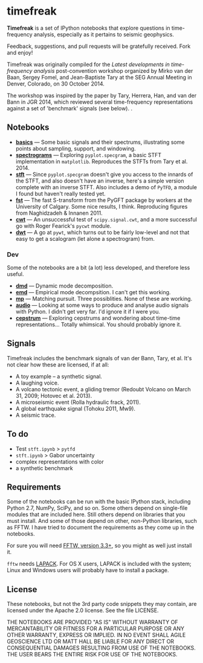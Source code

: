 # timefreak

**Timefreak** is a set of IPython notebooks that explore questions in time-frequency analysis, especially as it pertains to seismic geophysics.

Feedback, suggestions, and pull requests will be gratefully received. Fork and enjoy!

Timefreak was originally compiled for the *Latest developments in time-frequency analysis* post-convention workshop organized by Mirko van der Baan, Sergey Fomel, and Jean-Baptiste Tary at the SEG Annual Meeting in Denver, Colorado, on 30 October 2014.

The workshop was inspired by the paper by Tary, Herrera, Han, and van der Bann in JGR 2014, which reviewed several time-frequency representations against a set of 'benchmark' signals (see below). . 

## Notebooks

- **[basics](http://nbviewer.org/github/kwinkunks/timefreak/blob/master/basics.ipynb)** &mdash; Some basic signals and their spectrums, illustrating some points about sampling, support, and windowing.
- **[spectrograms](http://nbviewer.org/github/kwinkunks/timefreak/blob/master/spectrograms.ipynb)** &mdash; Exploring `pyplot.specgram`, a basic STFT implementation in `matplotlib`. Reproduces the STFTs from Tary et al. 2014.
- **[stft](http://nbviewer.org/github/kwinkunks/timefreak/blob/master/stft.ipynb)** &mdash; Since `pyplot.specgram` doesn't give you access to the innards of the STFT, and also doesn't have an inverse, here's a simple version complete with an inverse STFT. Also includes a demo of `PyTFD`, a module I found but haven't really tested yet.
- **[fst](http://nbviewer.org/github/kwinkunks/timefreak/blob/master/fst.ipynb)** &mdash; The fast S-transform from the PyGFT package by workers at the University of Calgary. Some nice results, I think. Reproducing figures from Naghidzadeh & Innanen 2011.
- **[cwt](http://nbviewer.org/github/kwinkunks/timefreak/blob/master/cwt.ipynb)** &mdash; An unsuccessful test of `scipy.signal.cwt`, and a more successful go with Roger Fearick's `pycwt` module.
- **[dwt](http://nbviewer.org/github/kwinkunks/timefreak/blob/master/dwt.ipynb)** &mdash; A go at `pywt`, which turns out to be fairly low-level and not that easy to get a scalogram (let alone a spectrogram) from.

### Dev
Some of the notebooks are a bit (a lot) less developed, and therefore less useful.
- **[dmd](http://nbviewer.org/github/kwinkunks/timefreak/blob/master/dmd.ipynb)** &mdash; Dynamic mode decomposition.
- **[emd](http://nbviewer.org/github/kwinkunks/timefreak/blob/master/emd.ipynb)** &mdash; Empirical mode decompsition. I can't get this working.  
- **[mp](http://nbviewer.org/github/kwinkunks/timefreak/blob/master/mp.ipynb)** &mdash; Matching pursuit. Three possiblities. None of these are working.
- **[audio](http://nbviewer.org/github/kwinkunks/timefreak/blob/master/audio.ipynb)** &mdash; Looking at some ways to produce and analyse audio signals with Python. I didn't get very far. I'd ignore it if I were you.
- **[cepstrum](http://nbviewer.org/github/kwinkunks/timefreak/blob/master/cepstrum.ipynb)** &mdash; Exploring cepstrums and wondering about time-time representations... Totally whimsical. You should probably ignore it.

## Signals

Timefreak includes the benchmark signals of van der Bann, Tary, et al. It's not clear how these are licensed, if at all:

- A toy example – a synthetic signal.
- A laughing voice.
- A volcano tectonic event, a gliding tremor (Redoubt Volcano on March 31, 2009; Hotovec et al. 2013).
- A microseismic event (Rolla hydraulic frack, 2011).
- A global earthquake signal (Tohoku 2011, Mw9).
- A seismic trace.

## To do

- Test `stft.ipynb` > `pytfd`
- `stft.ipynb` > Gabor uncertainty
- complex representations with color
- a synthetic benchmark

## Requirements

Some of the notebooks can be run with the basic IPython stack, including Python 2.7, NumPy, SciPy, and so on. Some others depend on single-file modules that are included here. Still others depend on libraries that you must install. And some of those depend on other, non-Python libraries, such as FFTW. I have tried to document the requirements as they come up in the notebooks. 

For sure you will need [FFTW, version 3.3+](http://www.fftw.org), so you might as well just install it.

`fftw` needs [LAPACK](http://www.netlib.org/lapack). For OS X users, LAPACK is included with the system; Linux and Windows users will probably have to install a package.


## License
These notebooks, but not the 3rd party code snippets they may contain, are licensed under the Apache 2.0 license. See the file LICENSE.

THE NOTEBOOKS ARE PROVIDED "AS IS" WITHOUT WARRANTY OF MERCANTABILITY OR FITNESS FOR A PARTICULAR PURPOSE OR ANY OTHER WARRANTY, EXPRESS OR IMPLIED. IN NO EVENT SHALL AGILE GEOSCIENCE LTD OR MATT HALL BE LIABLE FOR ANY DIRECT OR CONSEQUENTIAL DAMAGES RESULTING FROM USE OF THE NOTEBOOKS. THE USER BEARS THE ENTIRE RISK FOR USE OF THE NOTEBOOKS.
